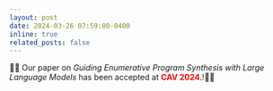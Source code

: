 ```yaml
---
layout: post
date: 2024-03-26 07:59:00-0400
inline: true
related_posts: false
---
```


🎉🎉 Our paper on *Guiding Enumerative Program Synthesis with Large Language Models* has been accepted at **<span style="color:red">CAV 2024</span>**.!🎊🎊